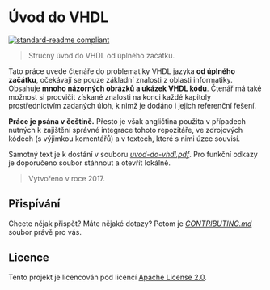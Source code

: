 # Úvod do VHDL

[![standard-readme compliant](https://img.shields.io/badge/readme_style-standard-brightgreen.svg)](https://github.com/RichardLitt/standard-readme)

> Stručný úvod do VHDL od úplného začátku.

Tato práce uvede čtenáře do problematiky VHDL jazyka **od úplného začátku**, očekávají se pouze základní znalosti z oblasti informatiky. Obsahuje **mnoho názorných obrázků a ukázek VHDL kódu**. Čtenář má také možnost si procvičit získané znalosti na konci každé kapitoly prostřednictvím zadaných úloh, k nimž je dodáno i jejich referenční řešení.

**Práce je psána v češtině.** Přesto je však angličtina použita v případech nutných k zajištění správné integrace tohoto repozitáře, ve zdrojových kódech (s výjimkou komentářů) a v textech, které s nimi úzce souvisí.

Samotný text je k dostání v souboru [*uvod-do-vhdl.pdf*](uvod-do-vhdl.pdf). Pro funkční odkazy je doporučeno soubor stáhnout a otevřít lokálně.

> Vytvořeno v roce 2017.

## Přispívání

Chcete nějak přispět? Máte nějaké dotazy? Potom je [*CONTRIBUTING.md*](CONTRIBUTING.md) soubor právě pro vás.

## Licence

Tento projekt je licencován pod licencí [Apache License 2.0](LICENSE).

